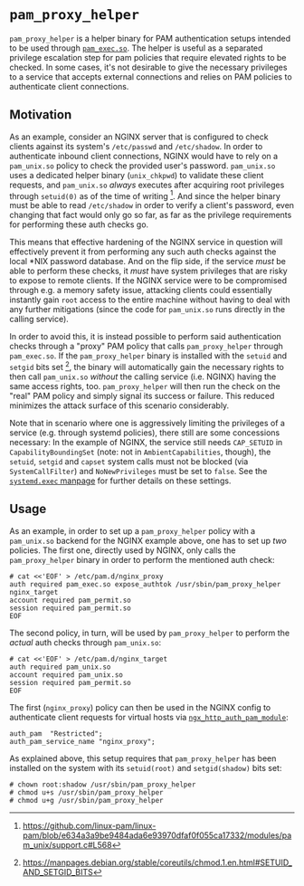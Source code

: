 # `pam_proxy_helper`

`pam_proxy_helper` is a helper binary for PAM authentication setups
intended to be used through [`pam_exec.so`](https://manpages.debian.org/stable/libpam-modules/pam_exec.8.en.html).
The helper is useful as a separated privilege escalation step for pam policies
that require elevated rights to be checked. In some cases, it's not desirable
to give the necessary privileges to a service that accepts external
connections and relies on PAM policies to authenticate client connections.


## Motivation

As an example, consider an NGINX server that is configured to check
clients against its system's `/etc/passwd` and `/etc/shadow`. In order to
authenticate inbound client connections, NGINX would have to rely on
a `pam_unix.so` policy to check the provided user's password.
`pam_unix.so` uses a dedicated helper binary (`unix_chkpwd`) to validate
these client requests, and `pam_unix.so` _always_ executes after acquiring
root privileges through `setuid(0)` as of the time of writing [^1].
And since the helper binary must be able to read `/etc/shadow` in order
to verify a client's password, even changing that fact would only go so
far, as far as the privilege requirements for performing these auth checks go.

[^1]: https://github.com/linux-pam/linux-pam/blob/e634a3a9be9484ada6e93970dfaf0f055ca17332/modules/pam_unix/support.c#L568

This means that effective hardening of the NGINX service in question will
effectively prevent it from performing any such auth checks against the local
*NIX password database. And on the flip side, if the service _must_ be able to
perform these checks, it _must_ have system privileges that are risky to expose
to remote clients. If the NGINX service were to be compromised through e.g. a
memory safety issue, attacking clients could essentially instantly gain `root`
access to the entire machine without having to deal with any further mitigations
(since the code for `pam_unix.so` runs directly in the calling service).

In order to avoid this, it is instead possible to perform said authentication
checks through a "proxy" PAM policy that calls `pam_proxy_helper` through
`pam_exec.so`. If the `pam_proxy_helper` binary is installed with the `setuid`
and `setgid` bits set [^3], the binary will automatically gain the necessary
rights to then call `pam_unix.so` _without_ the calling service (i.e. NGINX)
having the same access rights, too. `pam_proxy_helper` will then run the check
on the "real" PAM policy and simply signal its success or failure. This reduced
minimizes the attack surface of this scenario considerably.

Note that in scenario where one is aggressively limiting the privileges of a
service (e.g. through systemd policies), there still are some concessions
necessary: In the example of NGINX, the service still needs `CAP_SETUID`
in `CapabilityBoundingSet` (note: not in `AmbientCapabilities`, though),
the `setuid`, `setgid` and `capset` system calls must not be blocked (via
`SystemCallFilter`) and `NoNewPrivileges` must be set to `false`. See the
[`systemd.exec` manpage](https://manpages.debian.org/stable/systemd/systemd.exec.5.en.html)
for further details on these settings.

[^3]: https://manpages.debian.org/stable/coreutils/chmod.1.en.html#SETUID_AND_SETGID_BITS


## Usage

As an example, in order to set up a `pam_proxy_helper` policy with a
`pam_unix.so` backend for the NGINX example above, one has to set up
_two_ policies. The first one, directly used by NGINX, only calls the
`pam_proxy_helper` binary in order to perform the mentioned auth check:


```
# cat <<'EOF' > /etc/pam.d/nginx_proxy
auth required pam_exec.so expose_authtok /usr/sbin/pam_proxy_helper nginx_target
account required pam_permit.so
session required pam_permit.so
EOF
```

The second policy, in turn, will be used by `pam_proxy_helper` to
perform the _actual_ auth checks through `pam_unix.so`:

```
# cat <<'EOF' > /etc/pam.d/nginx_target
auth required pam_unix.so
account required pam_unix.so
session required pam_permit.so
EOF
```

The first (`nginx_proxy`) policy can then be used in the NGINX config to
authenticate client requests for virtual hosts via [`ngx_http_auth_pam_module`](https://github.com/sto/ngx_http_auth_pam_module?tab=readme-ov-file#examples):

```
auth_pam  "Restricted";
auth_pam_service_name "nginx_proxy";
```

As explained above, this setup requires that `pam_proxy_helper`
has been installed on the system with its `setuid(root)` and
`setgid(shadow)` bits set:

```
# chown root:shadow /usr/sbin/pam_proxy_helper
# chmod u+s /usr/sbin/pam_proxy_helper
# chmod u+g /usr/sbin/pam_proxy_helper
```